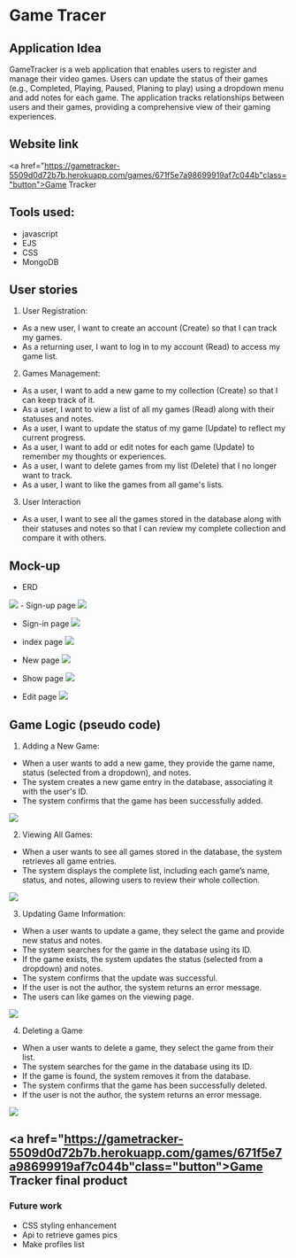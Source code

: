 # Game Tracer

## Application Idea  
 GameTracker is a web application that enables users to register and manage their video games. Users can update the status of their games (e.g., Completed, Playing, Paused, Planing to play) using a dropdown menu and add notes for each game. The application tracks relationships between users and their games, providing a comprehensive view of their gaming experiences. 

## Website link
<a href="https://gametracker-5509d0d72b7b.herokuapp.com/games/671f5e7a98699919af7c044b"class="button">Game Tracker</a>
## Tools used:
- javascript
- EJS
- CSS
- MongoDB


## User stories
 

1.  User Registration: 
- As a new user, I want to create an account (Create) so that I can track my games. 
- As a returning user, I want to log in to my account (Read) to access my game list. 

2. Games Management: 
- As a user, I want to add a new game to my collection (Create) so that I can keep track of it. 
- As a user, I want to view a list of all my games (Read) along with their statuses and notes. 
- As a user, I want to update the status of my game (Update) to reflect my current progress. 
- As a user, I want to add or edit notes for each game (Update) to remember my thoughts or experiences. 
- As a user, I want to delete games from my list (Delete) that I no longer want to track. 
- As a user, I want to like the games from all game's lists. 

3. User Interaction 
- As a user, I want to see all the games stored in the database along with their statuses and notes so that I can review my complete collection and compare it with others. 


## Mock-up
- ERD
<img src="/plan/imgs/erd.png" >
- Sign-up page
<img src="/plan/imgs/signup.png"></img>

- Sign-in page
<img src="/plan/imgs/signin.png"></img>

- index page
<img src="/plan/imgs/index.png"></img>

- New page
<img src="/plan/imgs/new.png"></img>

- Show page
<img src="/plan/imgs/show.png"></img>

- Edit page
<img src="/plan/imgs/edit.png"></img>

## Game Logic (pseudo code) 
1. Adding a New Game: 
- When a user wants to add a new game, they provide the game name, status (selected from a dropdown), and notes. 
- The system creates a new game entry in the database, associating it with the user's ID. 
- The system confirms that the game has been successfully added. 

<img src="/plan/imgs/myCode/new.png" >

2. Viewing All Games: 
- When a user wants to see all games stored in the database, the system retrieves all game entries. 
- The system displays the complete list, including each game’s name, status, and notes, allowing users to review their whole collection. 

<img src="/plan/imgs/myCode/show.png" >

3. Updating Game Information: 
- When a user wants to update a game, they select the game and provide new status and notes. 
- The system searches for the game in the database using its ID. 
- If the game exists, the system updates the status (selected from a dropdown) and notes. 
- The system confirms that the update was successful. 
- If the user is not the author, the system returns an error message. 
- The users can like games on the viewing page. 

<img src="/plan/imgs/myCode/edit.png" >

4.  Deleting a Game 
- When a user wants to delete a game, they select the game from their list. 
- The system searches for the game in the database using its ID. 
- If the game is found, the system removes it from the database. 
- The system confirms that the game has been successfully deleted. 
- If the user is not the author, the system returns an error message. 

<img src="/plan/imgs/myCode/delete.png" >


## <a href="https://gametracker-5509d0d72b7b.herokuapp.com/games/671f5e7a98699919af7c044b"class="button">Game Tracker final product</a>


### Future work
- CSS styling enhancement
- Api to retrieve games pics
- Make profiles list 